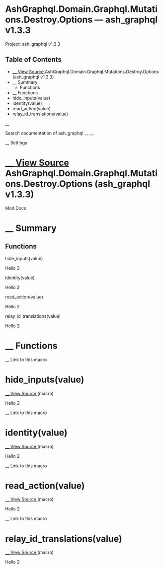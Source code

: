 # AshGraphql.Domain.Graphql.Mutations.Destroy.Options — ash_graphql v1.3.3

Project: ash_graphql v1.3.3

## Table of Contents

- [ __ View Source ](external_link) AshGraphql.Domain.Graphql.Mutations.Destroy.Options (ash_graphql v1.3.3)
- __ Summary
  - Functions
- __ Functions
- hide_inputs(value)
- identity(value)
- read_action(value)
- relay_id_translations(value)

__

Search documentation of ash_graphql __ __

__ Settings

#  [ __ View Source ](external_link) AshGraphql.Domain.Graphql.Mutations.Destroy.Options (ash_graphql v1.3.3)

Mod Docs

#  __ Summary

##  Functions

hide_inputs(value)

Hello 2

identity(value)

Hello 2

read_action(value)

Hello 2

relay_id_translations(value)

Hello 2

#  __ Functions

__ Link to this macro

# hide_inputs(value)

[ __ View Source ](external_link) (macro)

Hello 2

__ Link to this macro

# identity(value)

[ __ View Source ](external_link) (macro)

Hello 2

__ Link to this macro

# read_action(value)

[ __ View Source ](external_link) (macro)

Hello 2

__ Link to this macro

# relay_id_translations(value)

[ __ View Source ](external_link) (macro)

Hello 2
